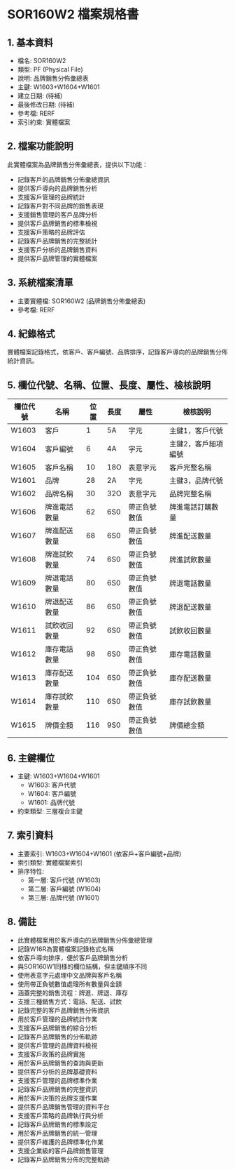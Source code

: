# SOR160W2 檔案規格書

## 1. 基本資料
- 檔名: SOR160W2
- 類型: PF (Physical File)
- 說明: 品牌銷售分佈彙總表
- 主鍵: W1603+W1604+W1601
- 建立日期: (待補)
- 最後修改日期: (待補)
- 參考檔: RERF
- 索引約束: 實體檔案

## 2. 檔案功能說明
此實體檔案為品牌銷售分佈彙總表，提供以下功能：
- 記錄客戶的品牌銷售分佈彙總資訊
- 提供客戶導向的品牌銷售分析
- 支援客戶管理的品牌統計
- 記錄客戶對不同品牌的銷售表現
- 支援銷售管理的客戶品牌分析
- 提供客戶品牌銷售的標準檢視
- 支援客戶策略的品牌評估
- 記錄客戶品牌銷售的完整統計
- 支援客戶分析的品牌銷售資料
- 提供客戶品牌管理的實體檔案

## 3. 系統檔案清單
- 主要實體檔: SOR160W2 (品牌銷售分佈彙總表)
- 參考檔: RERF

## 4. 紀錄格式
實體檔案記錄格式，依客戶、客戶編號、品牌排序，記錄客戶導向的品牌銷售分佈統計資訊。

## 5. 欄位代號、名稱、位置、長度、屬性、檢核說明
| 欄位代號 | 名稱 | 位置 | 長度 | 屬性 | 檢核說明 |
|----------|------|------|------|------|----------|
| W1603 | 客戶 | 1 | 5A | 字元 | 主鍵1，客戶代號 |
| W1604 | 客戶編號 | 6 | 4A | 字元 | 主鍵2，客戶細項編號 |
| W1605 | 客戶名稱 | 10 | 18O | 表意字元 | 客戶完整名稱 |
| W1601 | 品牌 | 28 | 2A | 字元 | 主鍵3，品牌代號 |
| W1602 | 品牌名稱 | 30 | 32O | 表意字元 | 品牌完整名稱 |
| W1606 | 牌進電話數量 | 62 | 6S0 | 帶正負號數值 | 牌進電話訂購數量 |
| W1607 | 牌進配送數量 | 68 | 6S0 | 帶正負號數值 | 牌進配送數量 |
| W1608 | 牌進試飲數量 | 74 | 6S0 | 帶正負號數值 | 牌進試飲數量 |
| W1609 | 牌退電話數量 | 80 | 6S0 | 帶正負號數值 | 牌退電話數量 |
| W1610 | 牌退配送數量 | 86 | 6S0 | 帶正負號數值 | 牌退配送數量 |
| W1611 | 試飲收回數量 | 92 | 6S0 | 帶正負號數值 | 試飲收回數量 |
| W1612 | 庫存電話數量 | 98 | 6S0 | 帶正負號數值 | 庫存電話數量 |
| W1613 | 庫存配送數量 | 104 | 6S0 | 帶正負號數值 | 庫存配送數量 |
| W1614 | 庫存試飲數量 | 110 | 6S0 | 帶正負號數值 | 庫存試飲數量 |
| W1615 | 牌價金額 | 116 | 9S0 | 帶正負號數值 | 牌價總金額 |

## 6. 主鍵欄位
- 主鍵: W1603+W1604+W1601
  - W1603: 客戶代號
  - W1604: 客戶編號
  - W1601: 品牌代號
- 約束類型: 三層複合主鍵

## 7. 索引資料
- 主要索引: W1603+W1604+W1601 (依客戶+客戶編號+品牌)
- 索引類型: 實體檔案索引
- 排序特性: 
  - 第一層: 客戶代號 (W1603)
  - 第二層: 客戶編號 (W1604)
  - 第三層: 品牌代號 (W1601)

## 8. 備註
- 此實體檔案用於客戶導向的品牌銷售分佈彙總管理
- 記錄W16R為實體檔案記錄格式名稱
- 依客戶導向排序，便於客戶品牌銷售分析
- 與SOR160W1同樣的欄位結構，但主鍵順序不同
- 使用表意字元處理中文品牌與客戶名稱
- 使用帶正負號數值處理所有數量與金額
- 涵蓋完整的銷售流程：牌進、牌退、庫存
- 支援三種銷售方式：電話、配送、試飲
- 記錄完整的客戶品牌銷售分佈資訊
- 用於客戶管理的品牌統計作業
- 支援客戶品牌銷售的綜合分析
- 記錄客戶品牌銷售的分佈軌跡
- 提供客戶管理的品牌資料檢視
- 支援客戶政策的品牌實施
- 用於客戶品牌銷售的查詢與更新
- 提供客戶分析的品牌基礎資料
- 支援客戶管理的品牌標準作業
- 記錄客戶品牌銷售的完整資訊
- 用於客戶決策的品牌支援作業
- 提供客戶品牌銷售管理的資料平台
- 支援客戶策略的品牌執行與分析
- 記錄客戶品牌銷售的標準設定
- 用於客戶品牌銷售的統一管理
- 提供客戶維護的品牌標準化作業
- 支援企業級的客戶品牌銷售管理
- 記錄客戶品牌銷售分佈的完整軌跡 
